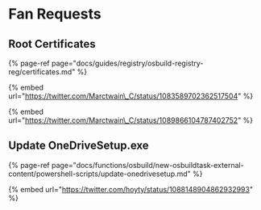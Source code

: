# Fan Requests

## Root Certificates

{% page-ref page="docs/guides/registry/osbuild-registry-reg/certificates.md" %}

{% embed url="https://twitter.com/Marctwain\_C/status/1083589702362517504" %}

{% embed url="https://twitter.com/Marctwain\_C/status/1089866104787402752" %}

## Update OneDriveSetup.exe

{% page-ref page="docs/functions/osbuild/new-osbuildtask-external-content/powershell-scripts/update-onedrivesetup.md" %}

{% embed url="https://twitter.com/hoyty/status/1088148904862932993" %}



